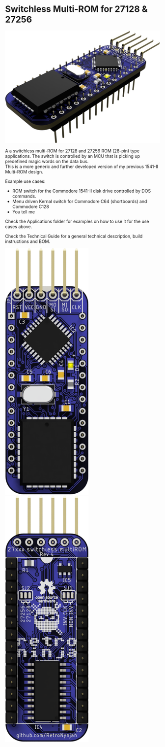 # Switchless Multi-ROM for 27128 & 27256

<img src="rev4\images\pcb_render.png" alt="3D rendering" width="800"/><br/>

A a switchless multi-ROM for 27128 and 27256 ROM (28-pin) type applications. The switch is controlled by an MCU that is picking up predefined magic words on the data bus.  
This is a more generic and further developed version of my previous 1541-II Multi-ROM design.

Example use cases:
* ROM switch for the Commodore 1541-II disk drive controlled by DOS commands.
* Menu driven Kernal switch for Commodore C64 (shortboards) and Commodore C128
* You tell me

Check the Applications folder for examples on how to use it for the use cases above.

Check the Technical Guide for a general technical description, build instructions and BOM.

<img src="rev4\images\pcb_top.png" alt="Rendered top view" height="800"/>  <img src="rev4\images\pcb_bottom.png" alt="Rendered bottom view" height="800"/><br/>
